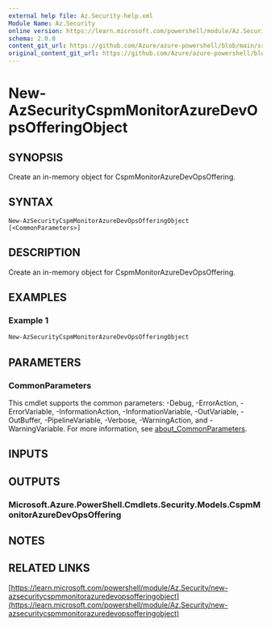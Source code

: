 ```yaml
---
external help file: Az.Security-help.xml
Module Name: Az.Security
online version: https://learn.microsoft.com/powershell/module/Az.Security/new-azsecuritycspmmonitorazuredevopsofferingobject
schema: 2.0.0
content_git_url: https://github.com/Azure/azure-powershell/blob/main/src/Security/Security/help/New-AzSecurityCspmMonitorAzureDevOpsOfferingObject.md
original_content_git_url: https://github.com/Azure/azure-powershell/blob/main/src/Security/Security/help/New-AzSecurityCspmMonitorAzureDevOpsOfferingObject.md
---
```


# New-AzSecurityCspmMonitorAzureDevOpsOfferingObject

## SYNOPSIS
Create an in-memory object for CspmMonitorAzureDevOpsOffering.

## SYNTAX

```
New-AzSecurityCspmMonitorAzureDevOpsOfferingObject [<CommonParameters>]
```

## DESCRIPTION
Create an in-memory object for CspmMonitorAzureDevOpsOffering.

## EXAMPLES

### Example 1
```powershell
New-AzSecurityCspmMonitorAzureDevOpsOfferingObject
```

## PARAMETERS

### CommonParameters
This cmdlet supports the common parameters: -Debug, -ErrorAction, -ErrorVariable, -InformationAction, -InformationVariable, -OutVariable, -OutBuffer, -PipelineVariable, -Verbose, -WarningAction, and -WarningVariable. For more information, see [about_CommonParameters](http://go.microsoft.com/fwlink/?LinkID=113216).

## INPUTS

## OUTPUTS

### Microsoft.Azure.PowerShell.Cmdlets.Security.Models.CspmMonitorAzureDevOpsOffering
## NOTES

## RELATED LINKS

[https://learn.microsoft.com/powershell/module/Az.Security/new-azsecuritycspmmonitorazuredevopsofferingobject](https://learn.microsoft.com/powershell/module/Az.Security/new-azsecuritycspmmonitorazuredevopsofferingobject)
